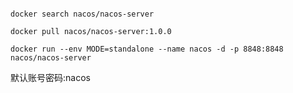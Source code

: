 ```shell

docker search nacos/nacos-server

docker pull nacos/nacos-server:1.0.0

docker run --env MODE=standalone --name nacos -d -p 8848:8848 nacos/nacos-server
```

默认账号密码:nacos  
